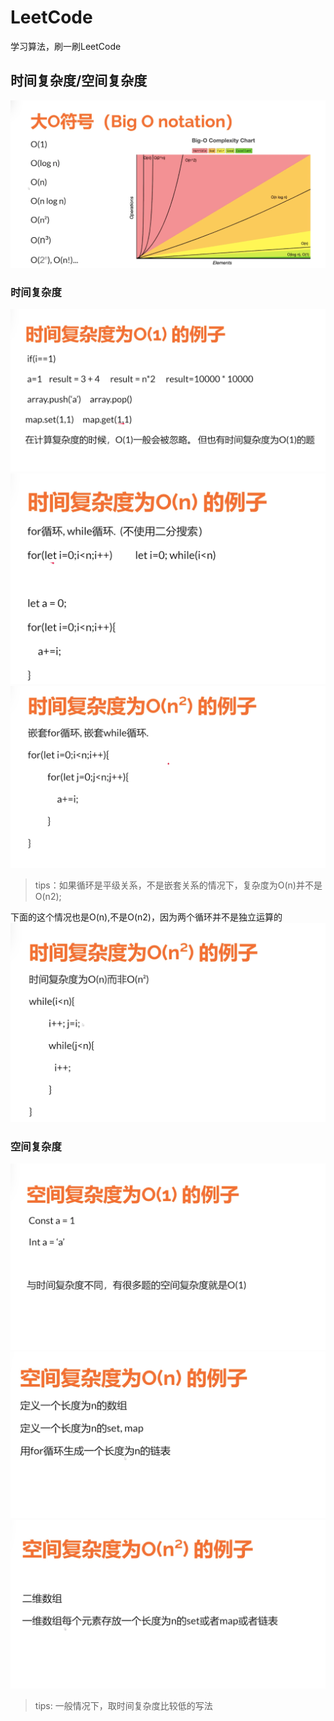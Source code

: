# LeetCode
学习算法，刷一刷LeetCode
## 时间复杂度/空间复杂度
![大O符号](/imgs/O.png)
### 时间复杂度
![O(1)](/imgs/time-O(1).png)
![O(n)](/imgs/time-O(n).png)
![O(n2)](/imgs/time-O(n2).png)
> tips：如果循环是平级关系，不是嵌套关系的情况下，复杂度为O(n)并不是O(n2);

下面的这个情况也是O(n),不是O(n2)，因为两个循环并不是独立运算的
![O(n2)](/imgs/time-no-O(n2).png)

### 空间复杂度
![O(1)](/imgs/space-O(1).png)
![O(n)](/imgs/space-O(n).png)
![O(n2)](/imgs/space-O(n2).png)

> tips: 一般情况下，取时间复杂度比较低的写法